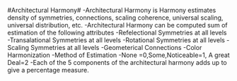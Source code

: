 #Architectural Harmony#
  -Architectural Harmony is Harmony estimates density of symmetries, connections, scaling coherence, universal scaling, universal distribution, etc. 
  -Architectural Harmony can be computed sum of estimation of the following attributes
      -Refelectional Symmetries at all levels
      -Transalational Symmetries at all levels 
      -Rotational Symmetries at all levels
      -Scaling Symmetries at all levels
      -Geometerical Connections
      -Color Harmonization
  -Method of Estimation
      -None =0,Some,Noticeable=1, A great Deal=2
  -Each of the 5 components of the architectural harmony adds up to give a percentage measure.
